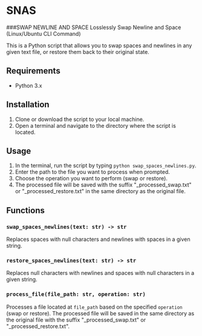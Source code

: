 # SNAS
###SWAP NEWLINE AND SPACE
Losslessly Swap Newline and Space (Linux/Ubuntu CLI Command)

This is a Python script that allows you to swap spaces and newlines in any given text file, or restore them back to their original state.

## Requirements
- Python 3.x

## Installation
1. Clone or download the script to your local machine.
2. Open a terminal and navigate to the directory where the script is located.

## Usage
1. In the terminal, run the script by typing `python swap_spaces_newlines.py`.
2. Enter the path to the file you want to process when prompted.
3. Choose the operation you want to perform (swap or restore).
4. The processed file will be saved with the suffix "_processed_swap.txt" or "_processed_restore.txt" in the same directory as the original file.

## Functions

### `swap_spaces_newlines(text: str) -> str`
Replaces spaces with null characters and newlines with spaces in a given string.

### `restore_spaces_newlines(text: str) -> str`
Replaces null characters with newlines and spaces with null characters in a given string.

### `process_file(file_path: str, operation: str)`
Processes a file located at `file_path` based on the specified `operation` (swap or restore). The processed file will be saved in the same directory as the original file with the suffix "_processed_swap.txt" or "_processed_restore.txt".
